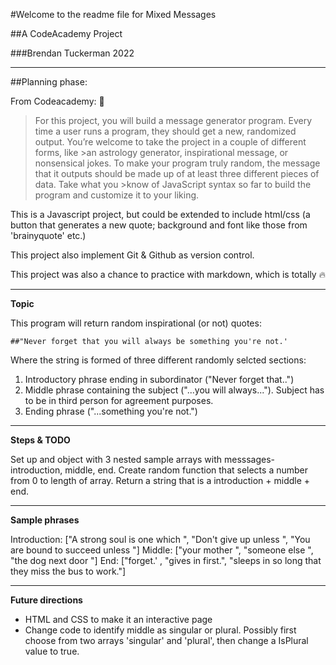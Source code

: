 #Welcome to the readme file for Mixed Messages

##A CodeAcademy Project

###Brendan Tuckerman 2022

---

##Planning phase:

From Codeacademy:
:file_folder:
>For this project, you will build a message generator program. Every time a user runs a program, they should get a new, randomized output. You’re welcome to take the project in a couple of different forms, like >an astrology generator, inspirational message, or nonsensical jokes. To make your program truly random, the message that it outputs should be made up of at least three different pieces of data. Take what you >know of JavaScript syntax so far to build the program and customize it to your liking.

This is a Javascript project, but could be extended to include html/css (a button that generates a new quote; background and font like those from 'brainyquote' etc.)

This project also implement Git & Github as version control.

This project was also a chance to practice with markdown, which is totally :fire:

---

**Topic**

This program will return random inspirational (or not) quotes:

	##"Never forget that you will always be something you're not.'
	
Where the string is formed of three different randomly selcted sections:

1. Introductory phrase ending in subordinator ("Never forget that..")
2. Middle phrase containing the subject ("...you will always..."). Subject has to be in third person for agreement purposes.
3. Ending phrase ("...something you're not.")

---

**Steps & TODO**

Set up and object with 3 nested  sample arrays with messsages- introduction, middle, end.
Create random function that selects a number from 0 to length of array.
Return a string that is a introduction + middle + end.

---

**Sample phrases**

Introduction:  ["A strong soul is one which ", "Don't give up unless ", "You are bound to succeed unless "]
Middle: ["your mother ", "someone else ", "the dog next door "]
End: ["forget.' , "gives in first.", "sleeps in so long that they miss the bus to work."]

---

**Future directions**

- HTML and CSS to make it an interactive page
- Change code to identify middle as singular or plural. Possibly first choose from two arrays 'singular' and 'plural', then change a IsPlural value to true.


